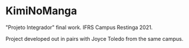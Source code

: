 # KimiNoManga
"Projeto Integrador" final work. IFRS Campus Restinga 2021.

Project developed out in pairs with Joyce Toledo from the same campus.
